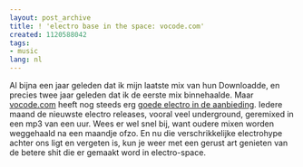```yaml
---
layout: post_archive
title: ! 'electro base in the space: vocode.com'
created: 1120588042
tags:
- music
lang: nl
---
```

Al bijna een jaar geleden dat ik mijn laatste mix van hun Downloadde, en precies twee jaar geleden dat ik de eerste mix binnehaalde. Maar [vocode.com](http://www.vocode.com/) heeft nog steeds erg [goede electro in de aanbieding](http://www.vocode.com/electro_showcase.shtml). Iedere maand de nieuwste electro releases, vooral veel underground, geremixed in een mp3 van een uur. Wees er wel snel bij, want oudere mixen worden weggehaald na een maandje ofzo. En nu die verschrikkelijke electrohype achter ons ligt en vergeten is, kun je weer met een gerust art genieten van de betere shit die er gemaakt word in electro-space.
